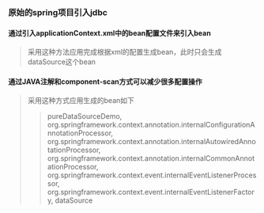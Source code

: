 ### 原始的spring项目引入jdbc
#### 通过引入applicationContext.xml中的bean配置文件来引入bean
>采用这种方法应用完成根据xml的配置生成bean，此时只会生成dataSource这个bean
#### 通过JAVA注解和component-scan方式可以减少很多配置操作
>采用这种方式应用生成的bean如下
>>pureDataSourceDemo, org.springframework.context.annotation.internalConfigurationAnnotationProcessor, org.springframework.context.annotation.internalAutowiredAnnotationProcessor, org.springframework.context.annotation.internalCommonAnnotationProcessor, org.springframework.context.event.internalEventListenerProcessor, org.springframework.context.event.internalEventListenerFactory, 
dataSource
